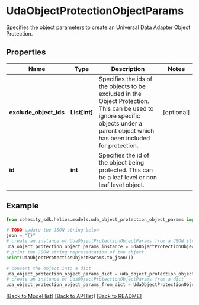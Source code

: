 # UdaObjectProtectionObjectParams

Specifies the object parameters to create an Universal Data Adapter Object Protection.

## Properties

Name | Type | Description | Notes
------------ | ------------- | ------------- | -------------
**exclude_object_ids** | **List[int]** | Specifies the ids of the objects to be excluded in the Object Protection. This can be used to ignore specific objects under a parent object which has been included for protection. | [optional] 
**id** | **int** | Specifies the id of the object being protected. This can be a leaf level or non leaf level object. | 

## Example

```python
from cohesity_sdk.helios.models.uda_object_protection_object_params import UdaObjectProtectionObjectParams

# TODO update the JSON string below
json = "{}"
# create an instance of UdaObjectProtectionObjectParams from a JSON string
uda_object_protection_object_params_instance = UdaObjectProtectionObjectParams.from_json(json)
# print the JSON string representation of the object
print(UdaObjectProtectionObjectParams.to_json())

# convert the object into a dict
uda_object_protection_object_params_dict = uda_object_protection_object_params_instance.to_dict()
# create an instance of UdaObjectProtectionObjectParams from a dict
uda_object_protection_object_params_from_dict = UdaObjectProtectionObjectParams.from_dict(uda_object_protection_object_params_dict)
```
[[Back to Model list]](../README.md#documentation-for-models) [[Back to API list]](../README.md#documentation-for-api-endpoints) [[Back to README]](../README.md)


